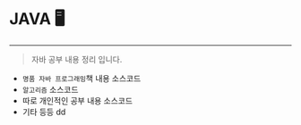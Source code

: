 # JAVA 🖥️
***
>자바 공부 내용 정리 입니다.

- `명품 자바 프로그래밍`책 내용 소스코드
- `알고리즘` 소스코드
- 따로 개인적인 공부 내용 소스코드
- 기타 등등  dd


